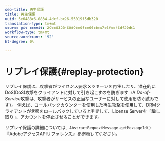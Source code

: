 ```yaml
---
seo-title: 再生保護
title: 再生保護
uuid: 5e6488e6-0834-4dcf-bc26-55019f5db320
translation-type: tm+mt
source-git-commit: 29bc8323460d9be0fce66cbea7c6fce46df20d61
workflow-type: tm+mt
source-wordcount: '92'
ht-degree: 0%

---
```



# リプレイ保護{#replay-protection}

リプレイ保護は、攻撃者がライセンス要求メッセージを再生したり、潜在的にDoS(DoS)攻撃をクライアントに対して引き起こすのを防ぎます（A *Do-of-Service*&#x200B;攻撃は、攻撃者がサービスの正当なユーザーに対して使用を防ぐ試みです）。 例えば、ロールバックカウンターを使用した再生攻撃を使用して、DRMクライアントが状態をロールバックしていると判断して、License Serverを「騙し取り」、アカウントを停止させることができます。

リプレイ保護の詳細については、`AbstractRequestMessage.getMessageId()`『AdobeアクセスAPIリファレンス&#x200B;*』を参照してください。*
